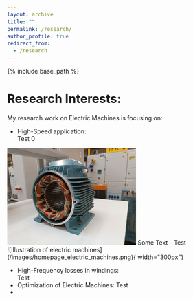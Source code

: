 ```yaml
---
layout: archive
title: ""
permalink: /research/
author_profile: true
redirect_from:
  - /research
---
```


{% include base_path %}


Research Interests:
======


My research work on Electric Machines is focusing on:
- High-Speed application:  
Test 0  
<img src='/images/homepage_electric_machines.png' style="float:none;width:300px;">
Some Text
- Test
<br/>![Illustration of electric machines](/images/homepage_electric_machines.png){ width="300px"} <br/>

- High-Frequency losses in windings:<br/>
Test
- Optimization of Electric Machines:
Test
- 
